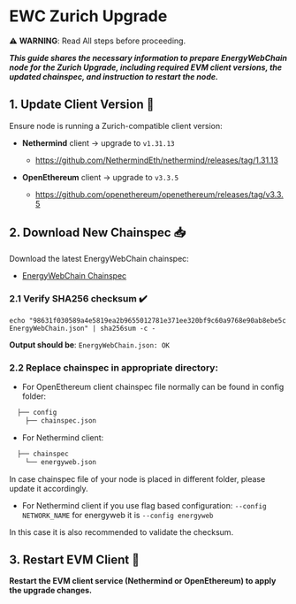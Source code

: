 # EWC Zurich Upgrade

⚠️ **WARNING**: Read All steps before proceeding.

***This guide shares the necessary information to prepare EnergyWebChain node for the Zurich Upgrade, including required EVM client versions, the updated chainspec, and instruction to restart the node.***

## 1. Update Client Version 🔄

Ensure node is running a Zurich-compatible client version:
- **Nethermind** client → upgrade to `v1.31.13`
  - https://github.com/NethermindEth/nethermind/releases/tag/1.31.13

- **OpenEthereum** client → upgrade to `v3.3.5`
  - https://github.com/openethereum/openethereum/releases/tag/v3.3.5 

## 2. Download New Chainspec 📥

Download the latest EnergyWebChain chainspec:
  - [EnergyWebChain Chainspec](https://github.com/energywebfoundation/ewf-chainspec/blob/master/EnergyWebChain.json)

### 2.1 Verify SHA256 checksum ✔️

```
echo "98631f030589a4e5819ea2b9655012781e371ee320bf9c60a9768e90ab8ebe5c EnergyWebChain.json" | sha256sum -c -
```

**Output should be**: `EnergyWebChain.json: OK`

### 2.2 Replace chainspec in appropriate directory:

  - For OpenEthereum client chainspec file normally can be found in config folder:
```bash
  ├── config
    ├── chainspec.json
```

  - For Nethermind client:
```bash
  ├── chainspec
    └── energyweb.json
```

In case chainspec file of your node is placed in different folder, please update it accordingly. 

  - For Nethermind client if you use flag based configuration:
`--config NETWORK_NAME` for energyweb it is `--config energyweb`
  
In this case it is also recommended to validate the checksum. 


## 3. Restart EVM Client 🚀

**Restart the EVM client service (Nethermind or OpenEthereum) to apply the upgrade changes.**
